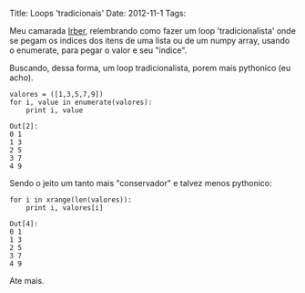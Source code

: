 Title: Loops 'tradicionais'
Date: 2012-11-1
Tags: 

Meu camarada [Irber](http://blog.luizirber.org/), relembrando como fazer um loop 'tradicionalista' onde se pegam os indices dos itens de uma lista ou de um numpy array, usando o enumerate, para pegar o valor e seu "indice".  
  
Buscando, dessa forma, um loop tradicionalista, porem mais pythonico (eu acho).  

    
    
    valores = ([1,3,5,7,9])
    for i, value in enumerate(valores):
        print i, value
    
    Out[2]:
    0 1
    1 3
    2 5
    3 7
    4 9
    

Sendo o jeito um tanto mais "conservador" e talvez menos pythonico:  

    
    
    for i in xrange(len(valores)):
        print i, valores[i]
    
    Out[4]:
    0 1
    1 3
    2 5
    3 7
    4 9
    

Ate mais. 
